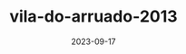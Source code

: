 ---
layout: note-image
parent: ..
title: vila-do-arruado-2013
date: 2023-09-17
metatitle: Vila do Arruado
categories: imagem, vila do arruado, ufpe
description: Vila do Arruado
year: 2013
cover-image: https://www.historiadorecife.com/images/cover.jpg
---